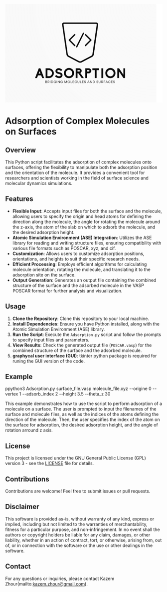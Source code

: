 ![logo](docs/logo.png)

# Adsorption of Complex Molecules on Surfaces

## Overview
This Python script facilitates the adsorption of complex molecules onto surfaces, offering the flexibility to manipulate both the adsorption position and the orientation of the molecule. It provides a convenient tool for researchers and scientists working in the field of surface science and molecular dynamics simulations.

## Features
- **Flexible Input**: Accepts input files for both the surface and the molecule, allowing users to specify the origin and head atoms for defining the direction along the molecule, the angle for rotating the molecule around the z-axis, the atom of the slab on which to adsorb the molecule, and the desired adsorption height.
- **Atomic Simulation Environment (ASE) Integration**: Utilizes the ASE library for reading and writing structure files, ensuring compatibility with various file formats such as POSCAR, xyz, and cif.
- **Customization**: Allows users to customize adsorption positions, orientations, and heights to suit their specific research needs.
- **Efficient Processing**: Employs efficient algorithms for calculating molecule orientation, rotating the molecule, and translating it to the adsorption site on the surface.
- **Output Generation**: Generates an output file containing the combined structure of the surface and the adsorbed molecule in the VASP POSCAR format for further analysis and visualization.

## Usage
1. **Clone the Repository**: Clone this repository to your local machine.
2. **Install Dependencies**: Ensure you have Python installed, along with the Atomic Simulation Environment (ASE) library.
3. **Run the Script**: Execute the `Adsorption.py` script and follow the prompts to specify input files and parameters.
4. **View Results**: Check the generated output file (`POSCAR.vasp`) for the combined structure of the surface and the adsorbed molecule.
5. **graphycal user interface (GUI)**: tkinter python package is required for runing the GUI version of the code.

## Example
ppython3 Adsorption.py surface_file.vasp molecule_file.xyz --origine 0 --vertex 1 --adsorb_index 2 --height 3.5 --theta_z 30

This example demonstrates how to use the script to perform adsorption of a molecule on a surface. The user is prompted to input the filenames of the surface and molecule files, as well as the indices of the atoms defining the direction of the molecule. Then, the user specifies the index of the atom on the surface for adsorption, the desired adsorption height, and the angle of rotation arround z axis.

## License
This project is licensed under the GNU General Public License (GPL) version 3 - see the [LICENSE](LICENSE) file for details.

## Contributions
Contributions are welcome! Feel free to submit issues or pull requests.

## Disclaimer
This software is provided as-is, without warranty of any kind, express or implied, including but not limited to the warranties of merchantability, fitness for a particular purpose, and non-infringement. In no event shall the authors or copyright holders be liable for any claim, damages, or other liability, whether in an action of contract, tort, or otherwise, arising from, out of, or in connection with the software or the use or other dealings in the software.

## Contact
For any questions or inquiries, please contact Kazem Zhour(mailto:kazem.zhour@gmail.com).


